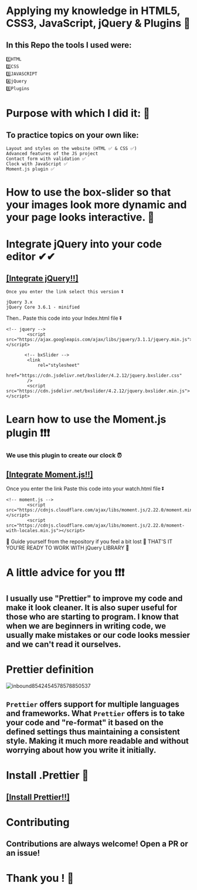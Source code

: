 # Applying my knowledge in HTML5, CSS3, JavaScript, jQuery & Plugins 🎨

## In this Repo the tools I used were:

```
1️⃣HTML
2️⃣CSS
3️⃣JAVASCRIPT
4️⃣jQuery
5️⃣Plugins
```

# Purpose with which I did it: 🌈

## To practice topics on your own like:
````
Layout and styles on the website (HTML ✅ & CSS ✅)
Advanced features of the JS project
Contact form with validation ✅
Clock with JavaScript ✅
Moment.js plugin ✅

````

# How to use the box-slider so that your images look more dynamic and your page looks interactive. 🧷
# Integrate jQuery into your code editor ✔✔

## [[Integrate jQuery!!]](https://releases.jquery.com/)

```
Once you enter the link select this version ⏬

jQuery 3.x
jQuery Core 3.6.1 - minified
```

Then.. Paste this code into your Index.html file ⏬

```
<!-- jquery -->
        <script src="https://ajax.googleapis.com/ajax/libs/jquery/3.1.1/jquery.min.js"></script>

       <!-- bxSlider -->
        <link
            rel="stylesheet"
            href="https://cdn.jsdelivr.net/bxslider/4.2.12/jquery.bxslider.css"
        />
        <script src="https://cdn.jsdelivr.net/bxslider/4.2.12/jquery.bxslider.min.js"></script>

```

# Learn how to use the Moment.js plugin ❗❗❗
### We use this plugin to create our clock ⏰
## [[Integrate Moment.js!!]](https://cdnjs.com/libraries/moment.js)
Once you enter the link Paste this code into your watch.html file ⏬

```
<!-- moment.js -->
        <script src="https://cdnjs.cloudflare.com/ajax/libs/moment.js/2.22.0/moment.min.js"></script>
        <script src="https://cdnjs.cloudflare.com/ajax/libs/moment.js/2.22.0/moment-with-locales.min.js"></script>
```

🔸 Guide yourself from the repository if you feel a bit lost 🔸
THAT'S IT YOU'RE READY TO WORK WITH jQuery LIBRARY 🔸

# A little advice for you ❗❗❗

## I usually use "Prettier" to improve my code and make it look cleaner. It is also super useful for those who are starting to program. I know that when we are beginners in writing code, we usually make mistakes or our code looks messier and we can't read it ourselves.

# Prettier definition
![inbound8542454578578850537](https://user-images.githubusercontent.com/99415473/190516243-697eff39-9279-435d-8faf-85a4f138c8ab.jpg)



## `Prettier` offers support for multiple languages and frameworks. What `Prettier` offers is to take your code and "re-format" it based on the defined settings thus maintaining a consistent style. Making it much more readable and without worrying about how you write it initially.

# Install .Prettier 🧮

## [[Install Prettier!!]](https://prettier.io/docs/en/install.html)

# Contributing

## Contributions are always welcome! Open a PR or an issue!

# Thank you ! 👋
